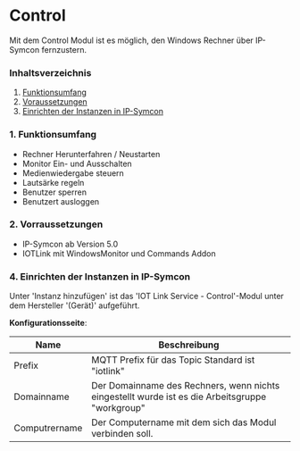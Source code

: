 # Control
Mit dem Control Modul ist es möglich, den Windows Rechner über IP-Symcon fernzustern.

### Inhaltsverzeichnis

1. [Funktionsumfang](#1-funktionsumfang)
2. [Voraussetzungen](#2-voraussetzungen)
3. [Einrichten der Instanzen in IP-Symcon](#4-einrichten-der-instanzen-in-ip-symcon)

### 1. Funktionsumfang

* Rechner Herunterfahren / Neustarten
* Monitor Ein- und Ausschalten
* Medienwiedergabe steuern
* Lautsärke regeln
* Benutzer sperren
* Benutzert ausloggen

### 2. Vorraussetzungen

- IP-Symcon ab Version 5.0
- IOTLink mit WindowsMonitor und Commands Addon

### 4. Einrichten der Instanzen in IP-Symcon

 Unter 'Instanz hinzufügen' ist das 'IOT Link Service - Control'-Modul unter dem Hersteller '(Gerät)' aufgeführt.

__Konfigurationsseite__:

Name     | Beschreibung
-------- | ------------------
Prefix        | MQTT Prefix für das Topic Standard ist "iotlink"
Domainname    | Der Domainname des Rechners, wenn nichts eingestellt wurde ist es die Arbeitsgruppe "workgroup"
Computrername | Der Computername mit dem sich das Modul verbinden soll.